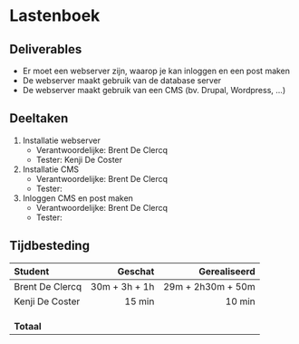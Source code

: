 # Lastenboek

## Deliverables

<!-- Som hier de concrete eindresultaten op die je voor deze opdracht moet opleveren. -->

- Er moet een webserver zijn, waarop je kan inloggen en een post maken
- De webserver maakt gebruik van de database server
- De webserver maakt gebruik van een CMS (bv. Drupal, Wordpress, ...)

## Deeltaken

<!-- Som hier de deeltaken voor deze opdracht op en duid voor elk een verantwoordelijke en tester aan. Vermeld ook afhankelijkheden tussen deeltaken als die er zijn. Elke deeltaak wordt een kaartje op het kanban-bord! -->

1. Installatie webserver
   - Verantwoordelijke: Brent De Clercq
   - Tester: Kenji De Coster
2. Installatie CMS
   - Verantwoordelijke: Brent De Clercq
   - Tester: <!-- Naam: iemand anders dan de verantwoordelijk! -->
3. Inloggen CMS en post maken
   - Verantwoordelijke: Brent De Clercq
   - Tester: <!-- Naam: iemand anders dan de verantwoordelijk! -->

## Tijdbesteding

| Student         |       Geschat |      Gerealiseerd |
| :-------------- | ------------: | ----------------: |
| Brent De Clercq | 30m + 3h + 1h | 29m + 2h30m + 50m |
| Kenji De Coster |        15 min |            10 min |
| <!-- NAAM -->   |               |                   |
| <!-- NAAM -->   |               |                   |
| <!-- NAAM -->   |               |                   |
| **Totaal**      |               |                   |

<!-- Voeg na oplevering van de taak een schermafbeelding van rapport tijdbesteding voor deze taak toe. -->
